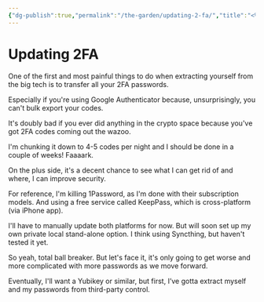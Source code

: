 ```yaml
---
{"dg-publish":true,"permalink":"/the-garden/updating-2-fa/","title":"<% tp.file.title %>","tags":["garden"]}
---
```



#  Updating 2FA

One of the first and most painful things to do when extracting yourself from the big tech is to transfer all your 2FA passwords. 

Especially if you're using Google Authenticator because, unsurprisingly, you can't bulk export your codes. 

It's doubly bad if you ever did anything in the crypto space because you've got 2FA codes coming out the wazoo. 

I'm chunking it down to 4-5 codes per night and I should be done in a couple of weeks! Faaaark. 

On the plus side, it's a decent chance to see what I can get rid of and where, I can improve security. 

For reference, I'm killing 1Password, as I'm done with their subscription models. And using a free service called KeepPass, which is cross-platform (via iPhone app). 

I'll have to manually update both platforms for now. But will soon set up my own private local stand-alone option. I think using Syncthing, but haven't tested it yet. 

So yeah, total ball breaker. But let's face it, it's only going to get worse and more complicated with more passwords as we move forward. 

Eventually, I'll want a Yubikey or similar, but first, I’ve gotta extract myself and my passwords from third-party control. 
